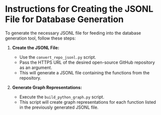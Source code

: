 # Instructions for Creating the JSONL File for Database Generation

To generate the necessary JSONL file for feeding into the database generation tool, follow these steps:

1. **Create the JSONL File:**
   - Use the `convert_repo_jsonl.py` script.
   - Pass the HTTPS URL of the desired open-source GitHub repository as an argument.
   - This will generate a JSONL file containing the functions from the repository.

2. **Generate Graph Representations:**
   - Execute the `build_python_graph.py` script.
   - This script will create graph representations for each function listed in the previously generated JSONL file.